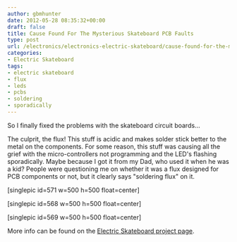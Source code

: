 ```yaml
---
author: gbmhunter
date: 2012-05-28 08:35:32+00:00
draft: false
title: Cause Found For The Mysterious Skateboard PCB Faults
type: post
url: /electronics/electronics-electric-skateboard/cause-found-for-the-mysterious-skateboard-pcb-faults
categories:
- Electric Skateboard
tags:
- electric skateboard
- flux
- leds
- pcbs
- soldering
- sporadically
---
```


So I finally fixed the problems with the skateboard circuit boards...

The culprit, the flux! This stuff is acidic and makes solder stick better to the metal on the components. For some reason, this stuff was causing all the grief with the micro-controllers not programming and the LED's flashing sporadically. Maybe because I got it from my Dad, who used it when he was a kid? People were questioning me on whether it was a flux designed for PCB components or not, but it clearly says "soldering flux" on it.





[singlepic id=571 w=500 h=500 float=center]










[singlepic id=568 w=500 h=500 float=center]










[singlepic id=569 w=500 h=500 float=center]







More info can be found on the [Electric Skateboard project page](http://blog.mbedded.ninja/electronics/projects/electric-skateboard).
